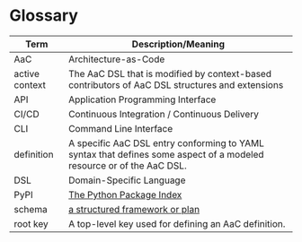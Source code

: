 # Glossary

| Term | Description/Meaning |
|------|---------|
| AaC | Architecture-as-Code|
| active context | The AaC DSL that is modified by context-based contributors of AaC DSL structures and extensions |
| API | Application Programming Interface |
| CI/CD | Continuous Integration / Continuous Delivery |
| CLI | Command Line Interface |
| definition | A specific AaC  DSL entry conforming to YAML syntax that defines some aspect of a modeled resource or of the AaC DSL. |
| DSL | Domain-Specific Language |
| PyPI | [The Python Package Index](https://pypi.org/) |
| schema | [a structured framework or plan](https://www.merriam-webster.com/dictionary/schema) |
| root key | A top-level key used for defining an AaC definition. |
